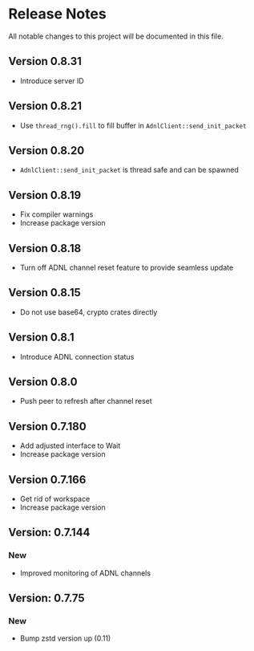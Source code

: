 # Release Notes

All notable changes to this project will be documented in this file.

## Version 0.8.31

- Introduce server ID

## Version 0.8.21

- Use `thread_rng().fill` to fill buffer in  `AdnlClient::send_init_packet`

## Version 0.8.20

- `AdnlClient::send_init_packet` is thread safe and can be spawned

## Version 0.8.19

- Fix compiler warnings
- Increase package version

## Version 0.8.18

- Turn off ADNL channel reset feature to provide seamless update

## Version 0.8.15

- Do not use base64, crypto crates directly

## Version 0.8.1

- Introduce ADNL connection status

## Version 0.8.0

- Push peer to refresh after channel reset

## Version 0.7.180

- Add adjusted interface to Wait
- Increase package version

## Version 0.7.166

- Get rid of workspace
- Increase package version

## Version: 0.7.144

### New

- Improved monitoring of ADNL channels

## Version: 0.7.75

### New

- Bump zstd version up (0.11)
